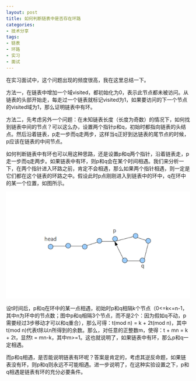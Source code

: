 ```yaml
---
layout: post
title: 如何判断链表中是否存在环路
categories: 
- 技术分享
tags: 
- 链表
- 环路
- 实习
- 面试
---
```


在实习面试中，这个问题出现的频度很高，我在这里总结一下。

方法一，在链表中增加一个域visited，都初始化为0，表示此节点都未被访问。从链表的头部开始走，每走过一个链表就标记visited为1，如果要访问的下一个节点的visited域为1，那么证明链表中有环。

方法二，先考虑另外一个问题：在未知链表长度（长度为奇数）的情况下，如何找到链表中间的节点？可以这么办，设置两个指针p和q，初始时都指向链表的头结点。然后沿着链表，p走一步而q走两步，这样当q正好到达链表的尾节点的时候，p应该在链表的中间节点。

如何判断链表中有环也可以用这种思路，还是设置p和q两个指针，沿着链表走，p走一步而q走两步。如果链表中有环，则p和q会在某个时间相遇。我们来分析一下，在两个指针进入环路之前，肯定不会相遇，那么如果两个指针相遇，则一定是它们都在这个链表的环路之中。假设此时p点刚刚进入到链表中的环中，q在环中的某一个位置，如图所示。

![如何判断链表中是否存在环路](/images/loop-in-link.png)

设t时间后，p和q在环中的某一点相遇，初始时p和q相隔k个节点（0<=k<=n-1，其中n为环中的节点数；图中p和q相隔3个节点，而不是2个：因为假如q不动，p需要经过3步移动才可以和q重合），那么可得：t(mod n) = k + 2t(mod n)，其中t(mod n)代表t除以n所得到的余数。那么，对任意的正整数m，使得：t + mn  = k + 2t，显然t = mn-k，其中m>=1。这也就说明了，如果链表中有环，那么p和q一定相遇。

而p和q相遇，是否能说明链表有环呢？答案是肯定的，考虑其逆反命题，如果链表没有环，则p和q则永远不可能相遇。进一步说明了，在这种实验设置之下，p和q相遇是链表有环的充分必要条件。
